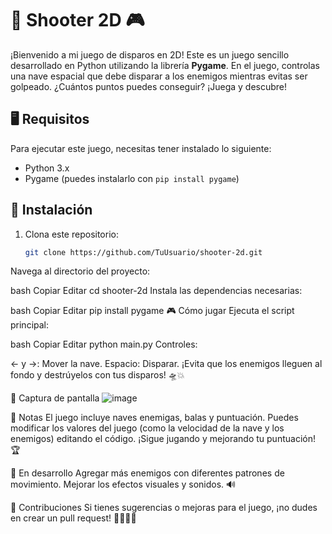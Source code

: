 # 🚀 Shooter 2D 🎮

¡Bienvenido a mi juego de disparos en 2D! Este es un juego sencillo desarrollado en Python utilizando la librería **Pygame**. En el juego, controlas una nave espacial que debe disparar a los enemigos mientras evitas ser golpeado. ¿Cuántos puntos puedes conseguir? ¡Juega y descubre!

## 🖥️ Requisitos

Para ejecutar este juego, necesitas tener instalado lo siguiente:

- Python 3.x
- Pygame (puedes instalarlo con `pip install pygame`)

## 📂 Instalación

1. Clona este repositorio:

   ```bash
   git clone https://github.com/TuUsuario/shooter-2d.git
Navega al directorio del proyecto:

bash
Copiar
Editar
cd shooter-2d
Instala las dependencias necesarias:

bash
Copiar
Editar
pip install pygame
🎮 Cómo jugar
Ejecuta el script principal:

bash
Copiar
Editar
python main.py
Controles:

← y →: Mover la nave.
Espacio: Disparar.
¡Evita que los enemigos lleguen al fondo y destrúyelos con tus disparos! 🛸💥

📸 Captura de pantalla
![image](https://github.com/user-attachments/assets/109f9fa7-bd5f-4180-a298-0caa3f968114)

📝 Notas
El juego incluye naves enemigas, balas y puntuación.
Puedes modificar los valores del juego (como la velocidad de la nave y los enemigos) editando el código.
¡Sigue jugando y mejorando tu puntuación! 🏆

🚧 En desarrollo
Agregar más enemigos con diferentes patrones de movimiento.
Mejorar los efectos visuales y sonidos. 🔊

🤝 Contribuciones
Si tienes sugerencias o mejoras para el juego, ¡no dudes en crear un pull request! 👩‍💻👨‍💻
